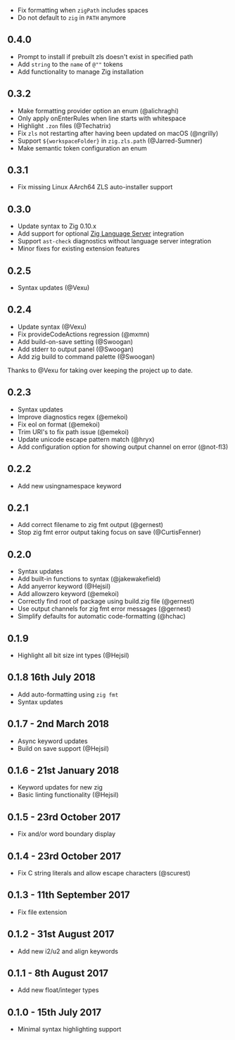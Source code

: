 - Fix formatting when `zigPath` includes spaces
- Do not default to `zig` in `PATH` anymore

## 0.4.0
- Prompt to install if prebuilt zls doesn't exist in specified path
- Add `string` to the `name` of `@""` tokens
- Add functionality to manage Zig installation

## 0.3.2
- Make formatting provider option an enum (@alichraghi)
- Only apply onEnterRules when line starts with whitespace
- Highlight `.zon` files (@Techatrix)
- Fix `zls` not restarting after having been updated on macOS (@ngrilly)
- Support `${workspaceFolder}` in `zig.zls.path` (@Jarred-Sumner)
- Make semantic token configuration an enum

## 0.3.1
- Fix missing Linux AArch64 ZLS auto-installer support

## 0.3.0
 - Update syntax to Zig 0.10.x
 - Add support for optional [Zig Language Server](https://github.com/zigtools/zls) integration
 - Support `ast-check` diagnostics without language server integration
 - Minor fixes for existing extension features

## 0.2.5
 - Syntax updates (@Vexu)

## 0.2.4
 - Update syntax (@Vexu)
 - Fix provideCodeActions regression (@mxmn)
 - Add build-on-save setting (@Swoogan)
 - Add stderr to output panel (@Swoogan)
 - Add zig build to command palette (@Swoogan)

 Thanks to @Vexu for taking over keeping the project up to date.

## 0.2.3
 - Syntax updates
 - Improve diagnostics regex (@emekoi)
 - Fix eol on format (@emekoi)
 - Trim URI's to fix path issue (@emekoi)
 - Update unicode escape pattern match (@hryx)
 - Add configuration option for showing output channel on error (@not-fl3)

## 0.2.2
 - Add new usingnamespace keyword

## 0.2.1
 - Add correct filename to zig fmt output (@gernest)
 - Stop zig fmt error output taking focus on save (@CurtisFenner)

## 0.2.0
 - Syntax updates
 - Add built-in functions to syntax (@jakewakefield)
 - Add anyerror keyword (@Hejsil)
 - Add allowzero keyword (@emekoi)
 - Correctly find root of package using build.zig file (@gernest)
 - Use output channels for zig fmt error messages (@gernest)
 - Simplify defaults for automatic code-formatting (@hchac)

## 0.1.9
 - Highlight all bit size int types (@Hejsil)

## 0.1.8 16th July 2018
 - Add auto-formatting using `zig fmt`
 - Syntax updates

## 0.1.7 - 2nd March 2018
 - Async keyword updates
 - Build on save support (@Hejsil)

## 0.1.6 - 21st January 2018
 - Keyword updates for new zig
 - Basic linting functionality (@Hejsil)

## 0.1.5 - 23rd October 2017
 - Fix and/or word boundary display

## 0.1.4 - 23rd October 2017
 - Fix C string literals and allow escape characters (@scurest)

## 0.1.3 - 11th September 2017
 - Fix file extension

## 0.1.2 - 31st August 2017
 - Add new i2/u2 and align keywords

## 0.1.1 - 8th August 2017
 - Add new float/integer types

## 0.1.0 - 15th July 2017
 - Minimal syntax highlighting support
